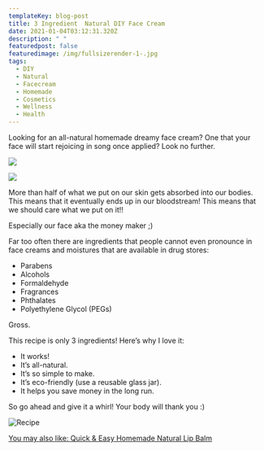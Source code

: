 ```yaml
---
templateKey: blog-post
title: 3 Ingredient  Natural DIY Face Cream
date: 2021-01-04T03:12:31.320Z
description: " "
featuredpost: false
featuredimage: /img/fullsizerender-1-.jpg
tags:
  - DIY
  - Natural
  - Facecream
  - Homemade
  - Cosmetics
  - Wellness
  - Health
---
```

Looking for an all-natural homemade dreamy face cream? One that your face will start rejoicing in song once applied? Look no further.

![](/img/img_0138_original.jpg)

![](/img/img_0134_original.jpg)

More than half of what we put on our skin gets absorbed into our bodies. This means that it eventually ends up in our bloodstream! This means that we should care what we put on it!!

Especially our face aka the money maker ;)  

Far too often there are ingredients that people cannot even pronounce in face creams and moistures that are available in drug stores:

* Parabens
* Alcohols
* Formaldehyde 
* Fragrances 
* Phthalates
* Polyethylene Glycol (PEGs)

Gross. 

This recipe is only 3 ingredients! Here’s why I love it:

* It works!
* It’s all-natural. 
* It’s so simple to make.
* It’s eco-friendly (use a reusable glass jar).
* It helps you save money in the long run.

So go ahead and give it a whirl! Your body will thank you :)

![Recipe](/img/screen-shot-2021-02-22-at-2.53.05-pm.png "Recipe")

[You may also like: Quick & Easy Homemade Natural Lip Balm](https://thehumanitybooks.com/blog/2021-01-03-test/)